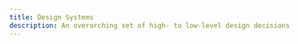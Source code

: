 ```yaml
---
title: Design Systems
description: An overarching set of high- to low-level design decisions documented in some way to maintain coherency and ease ongoing design decisions.
---
```

